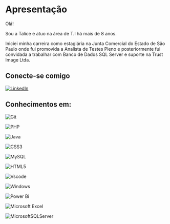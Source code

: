 
# Apresentação

Olá!




Sou a Talice e atuo na área de T.I há mais de 8 anos.

Iniciei minha carreira como estagiária na Junta Comercial do Estado de São Paulo onde fui promovida a Analista de Testes Pleno e posteriormente fui convidada a trabalhar com Banco de Dados SQL Server e suporte na Trust Image Ltda.



## Conecte-se comigo

[![LinkedIn](https://img.shields.io/badge/LinkedIn-0077B5?style=for-the-badge&logo=linkedin&logoColor=white)](https://www.linkedin.com/in/talice-de-sousa-duarte-a3735449/)

## Conhecimentos em:

![Git](https://img.shields.io/badge/GIT-E44C30?style=for-the-badge&logo=git&logoColor=white) 

![PHP](https://img.shields.io/badge/PHP-777BB4?style=for-the-badge&logo=php&logoColor=white)

![Java](https://img.shields.io/badge/java-%23ED8B00.svg?style=for-the-badge&logo=openjdk&logoColor=white)

![CSS3](https://img.shields.io/badge/CSS3-1572B6?style=for-the-badge&logo=css3&logoColor=white)

![MySQL](https://img.shields.io/badge/MySQL-00000F?style=for-the-badge&logo=mysql&logoColor=white)

![HTML5](https://img.shields.io/badge/HTML5-E34F26?style=for-the-badge&logo=html5&logoColor=white)

![Vscode](https://img.shields.io/badge/Vscode-007ACC?style=for-the-badge&logo=visual-studio-code&logoColor=white)

![Windows](https://img.shields.io/badge/Windows-000?style=for-the-badge&logo=windows&logoColor=2CA5E0)

![Power Bi](https://img.shields.io/badge/power_bi-F2C811?style=for-the-badge&logo=powerbi&logoColor=black)

![Microsoft Excel](https://img.shields.io/badge/Microsoft_Excel-217346?style=for-the-badge&logo=microsoft-excel&logoColor=white)

![MicrosoftSQLServer](https://img.shields.io/badge/Microsoft%20SQL%20Server-CC2927?style=for-the-badge&logo=microsoft%20sql%20server&logoColor=white)










